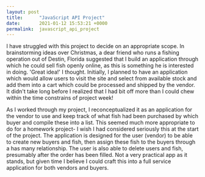 ```yaml
---
layout: post
title:      "JavaScript API Project"
date:       2021-01-12 15:53:21 +0000
permalink:  javascript_api_project
---
```



I have struggled with this project to decide on an appropriate scope. In brainstorming ideas over Christmas, a dear friend who runs a fishing operation out of Destin, Florida suggested that I build an application through which he could sell fish openly online, as this is something he is interested in doing. 'Great idea!' I thought. Initially, I planned to have an application which would allow users to visit the site and select from available stock and add them into a cart which could be processed and shipped by the vendor. It didn't take long before I realized that I had bit off more than I could chew within the time constrains of project week! 

As I worked through my project, I reconceptualized it as an application for the vendor to use and keep track of what fish had been purchased by which buyer and compile these into a list. This seemed much more appropriate to do for a homework project- I wish I had considered seriously this at the start of the project. The application is designed for the user (vendor) to be able to create new buyers and fish, then assign these fish to the buyers through a has many relationship. The user is also able to delete users and fish, presumably after the order has been filled. Not a very practical app as it stands, but given time I believe I could craft this into a full service application for both vendors and buyers.
